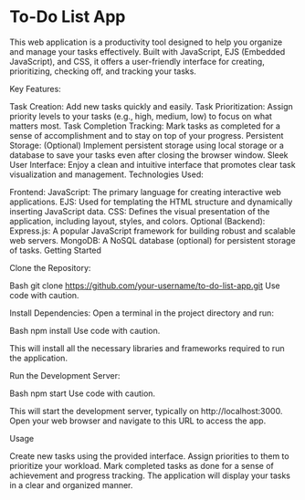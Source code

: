 
# To-Do List App

This web application is a productivity tool designed to help you organize and manage your tasks effectively. Built with JavaScript, EJS (Embedded JavaScript), and CSS, it offers a user-friendly interface for creating, prioritizing, checking off, and tracking your tasks.

Key Features:

Task Creation: Add new tasks quickly and easily.
Task Prioritization: Assign priority levels to your tasks (e.g., high, medium, low) to focus on what matters most.
Task Completion Tracking: Mark tasks as completed for a sense of accomplishment and to stay on top of your progress.
Persistent Storage: (Optional) Implement persistent storage using local storage or a database to save your tasks even after closing the browser window.
Sleek User Interface: Enjoy a clean and intuitive interface that promotes clear task visualization and management.
Technologies Used:

Frontend:
JavaScript: The primary language for creating interactive web applications.
EJS: Used for templating the HTML structure and dynamically inserting JavaScript data.
CSS: Defines the visual presentation of the application, including layout, styles, and colors.
Optional (Backend):
Express.js: A popular JavaScript framework for building robust and scalable web servers.
MongoDB: A NoSQL database (optional) for persistent storage of tasks.
Getting Started

Clone the Repository:

Bash
git clone https://github.com/your-username/to-do-list-app.git
Use code with caution.

Install Dependencies:
Open a terminal in the project directory and run:

Bash
npm install
Use code with caution.

This will install all the necessary libraries and frameworks required to run the application.

Run the Development Server:

Bash
npm start
Use code with caution.

This will start the development server, typically on http://localhost:3000. Open your web browser and navigate to this URL to access the app.

Usage

Create new tasks using the provided interface.
Assign priorities to them to prioritize your workload.
Mark completed tasks as done for a sense of achievement and progress tracking.
The application will display your tasks in a clear and organized manner.
